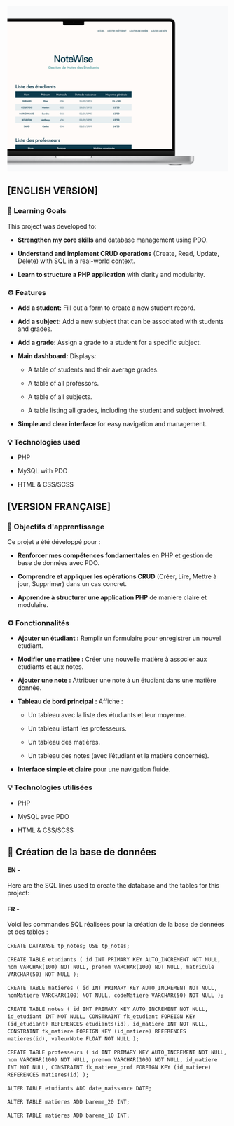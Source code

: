 ![](./screenshot.png)


## [ENGLISH VERSION]

### 🎯 Learning Goals

This project was developed to:

- **Strengthen my core skills** and database management using PDO.

- **Understand and implement CRUD operations** (Create, Read, Update, Delete) with SQL in a real-world context.

- **Learn to structure a PHP application** with clarity and modularity.



### ⚙️ Features

- **Add a student:** Fill out a form to create a new student record.

- **Add a subject:** Add a new subject that can be associated with students and grades.

- **Add a grade:** Assign a grade to a student for a specific subject.

- **Main dashboard:** Displays:

	- A table of students and their average grades.

	- A table of all professors.

	-  A table of all subjects.

	- A table listing all grades, including the student and subject involved.

- **Simple and clear interface** for easy navigation and management.

### 💡 Technologies used

- PHP

- MySQL with PDO

- HTML & CSS/SCSS



## [VERSION FRANÇAISE]

### 🎯 Objectifs d'apprentissage

Ce projet a été développé pour :

- **Renforcer mes compétences fondamentales** en PHP et gestion de base de données avec PDO.

- **Comprendre et appliquer les opérations CRUD** (Créer, Lire, Mettre à jour, Supprimer) dans un cas concret.

- **Apprendre à structurer une application PHP** de manière claire et modulaire.



### ⚙️ Fonctionnalités

- **Ajouter un étudiant :** Remplir un formulaire pour enregistrer un nouvel étudiant.

- **Modifier une matière :** Créer une nouvelle matière à associer aux étudiants et aux notes.

- **Ajouter une note :** Attribuer une note à un étudiant dans une matière donnée.

- **Tableau de bord principal :** Affiche :

	- Un tableau avec la liste des étudiants et leur moyenne.

	- Un tableau listant les professeurs.

	- Un tableau des matières.

	- Un tableau des notes (avec l’étudiant et la matière concernés).

- **Interface simple et claire** pour une navigation fluide.


### 💡 Technologies utilisées

- PHP

- MySQL avec PDO

- HTML & CSS/SCSS


## 📄 Création de la base de données

#### EN - 
Here are the SQL lines used to create the database and the tables for this project:

#### FR - 
Voici les commandes SQL réalisées pour la création de la base de données et des tables :


`CREATE DATABASE tp_notes;
USE tp_notes;`

`CREATE TABLE etudiants (
	id INT PRIMARY KEY AUTO_INCREMENT NOT NULL,
   	nom VARCHAR(100) NOT NULL,
   	prenom VARCHAR(100) NOT NULL,
	matricule VARCHAR(50) NOT NULL
);`

`CREATE TABLE matieres (
	id INT PRIMARY KEY AUTO_INCREMENT NOT NULL,
   	nomMatiere VARCHAR(100) NOT NULL,
   	codeMatiere VARCHAR(50) NOT NULL
);`

`CREATE TABLE notes (
	id INT PRIMARY KEY AUTO_INCREMENT NOT NULL,
	id_etudiant INT NOT NULL,
	CONSTRAINT fk_etudiant FOREIGN KEY (id_etudiant) REFERENCES etudiants(id),
	id_matiere INT NOT NULL,
	CONSTRAINT fk_matiere FOREIGN KEY (id_matiere) REFERENCES matieres(id),
	valeurNote FLOAT NOT NULL
);`

`CREATE TABLE professeurs (
	id INT PRIMARY KEY AUTO_INCREMENT NOT NULL,
   	nom VARCHAR(100) NOT NULL,
   	prenom VARCHAR(100) NOT NULL,
	id_matiere INT NOT NULL,
	CONSTRAINT fk_matiere_prof FOREIGN KEY (id_matiere) REFERENCES matieres(id)
);`

`ALTER TABLE etudiants
ADD date_naissance DATE;`

`ALTER TABLE matieres
ADD bareme_20 INT;`

`ALTER TABLE matieres
ADD bareme_10 INT;`
